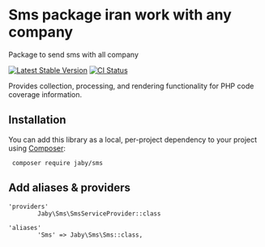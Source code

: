 # Sms package iran work with any company
Package to send sms with all company 



[![Latest Stable Version](https://poser.pugx.org/phpunit/php-code-coverage/v/stable.png)](https://packagist.org/packages/jaby/sms)
[![CI Status](https://github.com/sebastianbergmann/php-code-coverage/workflows/CI/badge.svg)](https://github.com/jabysa/Sms)

Provides collection, processing, and rendering functionality for PHP code coverage information.

## Installation

You can add this library as a local, per-project dependency to your project using [Composer](https://getcomposer.org/):

```
 composer require jaby/sms
```

## Add aliases & providers

```
'providers'
        Jaby\Sms\SmsServiceProvider::class
         
'aliases' 
        'Sms' => Jaby\Sms\Sms::class,       
        
```
